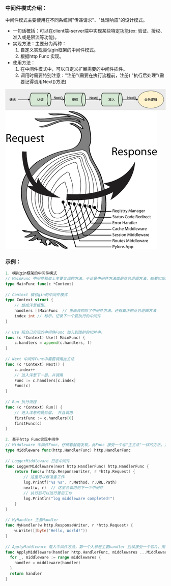 ### 中间件模式介绍：
中间件模式主要使用在不同系统间"传递请求"、"处理响应"的设计模式。

- 一句话概括：可以在client端-server端中实现某些特定功能(ex: 验证、授权、准入或是限流等功能)。
- 实现方法：主要分为两种：
  1. 自定义实现类似gin框架的中间件模式。
  2. 根据http Func 实现。
- 使用方法：
    1. 在中间件模式中，可以自定义扩展需要的中间件插件。
    2. 调用时需要特别注意："注册"(需要在执行流程前，注册) "执行后处理"(需要记得调用Next()方法)

![](https://github.com/StudyPlace-io/Golang-Design-Pattern-Demo/blob/main/image/middleware.jpg?raw=true)
![](https://github.com/StudyPlace-io/Golang-Design-Pattern-Demo/blob/main/image/middleware-4.png?raw=true)

### 示例：
```go
1. 模拟gin框架的中间件模式
// MainFunc 中间件框架上主要实现的方法，不论是中间件方法或是业务逻辑方法，都要实现。
type MainFunc func(c *Context)

// Context 模仿gin的中间件模式
type Context struct {
	// 想成洋葱模型。
	handlers []MainFunc  // 里面装的除了中间件方法，还有真正的业务逻辑方法
	index int // 标示，记录下一个要执行的中间件
}

// Use 把自己实现的中间件Func 加入到维护的切片中。
func (c *Context) Use(f MainFunc) {
	c.handlers = append(c.handlers, f)
}

// Next 中间件Func中需要调用此方法
func (c *Context) Next() {
	c.index++
	// 进入洋葱下一层，并调用
	Func := c.handlers[c.index]
	Func(c)
}

// Run 执行流程
func (c *Context) Run() {
	// 进入洋葱的最外层。 并且调用
	firstFunc := c.handlers[0]
	firstFunc(c)
}

2. 基于http Func实现中间件
// Middleware 中间件Func，仔细看就能发现，此Func 接受一个与"主方法"一样的方法，并在把它输出
type Middleware func(http.HandlerFunc) http.HandlerFunc

// LoggerMiddleware 日志中间件
func LoggerMiddleware(next http.HandlerFunc) http.HandlerFunc {
    return func(w http.ResponseWriter, r *http.Request) {
        // 这里可以做准备工作
        log.Printf("%s %s", r.Method, r.URL.Path)
        next(w, r)  // 这里会调用到下一个中间件
        // 执行后可以进行善后工作
        log.Println("log middleware completed!")
    }
}

// MyHandler 主要Handler
func MyHandler(w http.ResponseWriter, r *http.Request) {
    w.Write([]byte("Hello, World!"))
}

// ApplyMiddleware 载入中间件方法，第一个入参是主要handler 后续接受一个切片，用来执行中间件Func
func ApplyMiddleware(handler http.HandlerFunc, middlewares ...Middleware) http.HandlerFunc {
  for _, middleware := range middlewares {
    handler = middleware(handler)
  }
  return handler
}

```
